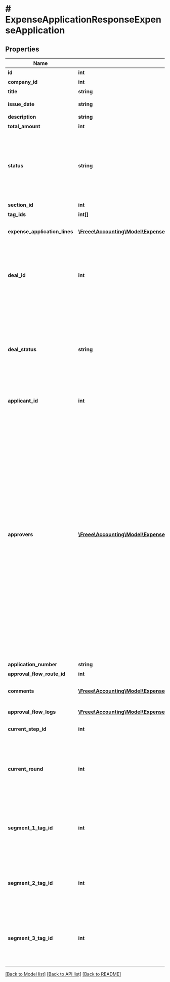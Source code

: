 # # ExpenseApplicationResponseExpenseApplication

## Properties

Name | Type | Description | Notes
------------ | ------------- | ------------- | -------------
**id** | **int** | 経費申請ID |
**company_id** | **int** | 事業所ID |
**title** | **string** | 申請タイトル |
**issue_date** | **string** | 申請日 (yyyy-mm-dd) |
**description** | **string** | 備考 | [optional]
**total_amount** | **int** | 合計金額 | [optional]
**status** | **string** | 申請ステータス(draft:下書き, in_progress:申請中, approved:承認済, rejected:却下, feedback:差戻し) |
**section_id** | **int** | 部門ID | [optional]
**tag_ids** | **int[]** | メモタグID | [optional]
**expense_application_lines** | [**\Freee\Accounting\Model\ExpenseApplicationResponseExpenseApplicationExpenseApplicationLines[]**](ExpenseApplicationResponseExpenseApplicationExpenseApplicationLines.md) | 経費申請の項目行一覧（配列） |
**deal_id** | **int** | 取引ID (申請ステータス:statusがapprovedで、取引が存在する時のみdeal_idが表示されます) |
**deal_status** | **string** | 取引ステータス (申請ステータス:statusがapprovedで、取引が存在する時のみdeal_statusが表示されます settled:精算済み, unsettled:清算待ち) |
**applicant_id** | **int** | 申請者のユーザーID |
**approvers** | [**\Freee\Accounting\Model\ExpenseApplicationResponseExpenseApplicationApprovers[]**](ExpenseApplicationResponseExpenseApplicationApprovers.md) | 承認者（配列）   承認ステップのresource_typeがunspecified (指定なし)の場合はapproversはレスポンスに含まれません。   しかし、resource_typeがunspecifiedの承認ステップにおいて誰かが承認・却下・差し戻しのいずれかのアクションを取った後は、   approversはレスポンスに含まれるようになります。   その場合approversにはアクションを行ったステップのIDとアクションを行ったユーザーのIDが含まれます。 |
**application_number** | **string** | 申請No. |
**approval_flow_route_id** | **int** | 申請経路ID |
**comments** | [**\Freee\Accounting\Model\ExpenseApplicationResponseExpenseApplicationComments[]**](ExpenseApplicationResponseExpenseApplicationComments.md) | 経費申請のコメント一覧（配列） |
**approval_flow_logs** | [**\Freee\Accounting\Model\ExpenseApplicationResponseExpenseApplicationApprovalFlowLogs[]**](ExpenseApplicationResponseExpenseApplicationApprovalFlowLogs.md) | 経費申請の承認履歴（配列） |
**current_step_id** | **int** | 現在承認ステップID |
**current_round** | **int** | 現在のround。差し戻し等により申請がstepの最初からやり直しになるとroundの値が増えます。 |
**segment_1_tag_id** | **int** | セグメント１ID。セグメント１が使用可能なプランの時のみレスポンスに含まれます。 | [optional]
**segment_2_tag_id** | **int** | セグメント２ID。セグメント２が使用可能なプランの時のみレスポンスに含まれます。 | [optional]
**segment_3_tag_id** | **int** | セグメント３ID。セグメント３が使用可能なプランの時のみレスポンスに含まれます。 | [optional]

[[Back to Model list]](../../README.md#models) [[Back to API list]](../../README.md#endpoints) [[Back to README]](../../README.md)
